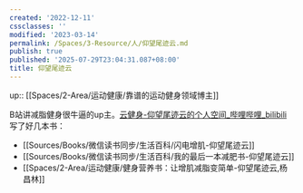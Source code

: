 ```yaml
---
created: '2022-12-11'
cssclasses: ''
modified: '2023-03-14'
permalink: /Spaces/3-Resource/人/仰望尾迹云.md
publish: true
published: '2025-07-29T23:04:31.087+08:00'
title: 仰望尾迹云
---
```

up:: [[Spaces/2-Area/运动健康/靠谱的运动健身领域博主]]

B站讲减脂健身很牛逼的up主。[云健身-仰望尾迹云的个人空间_哔哩哔哩_bilibili](https://space.bilibili.com/1879203169)  
写了好几本书：

- [[Sources/Books/微信读书同步/生活百科/闪电增肌-仰望尾迹云]]
- [[Sources/Books/微信读书同步/生活百科/我的最后一本减肥书-仰望尾迹云]]
- [[Spaces/2-Area/运动健康/健身营养书：让增肌减脂变简单-仰望尾迹云,杨昌林]]